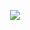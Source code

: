 <p align="center">
    <a href="https://git.io/streak-stats"><img src="[https://streak-stats.demolab.com?user=DenverCoder1](https://streak-stats.demolab.com?user=zacgra&theme=dark)"/></a>
</p>
